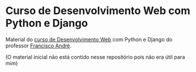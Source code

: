 # Curso de Desenvolvimento Web com Python e Django
 Material do [curso de Desenvolvimento Web](https://www.udemy.com/course/desenvolvimento-web-com-python-e-django/) com Python e Django do professor [Francisco André](https://github.com/fandrefh).
 
 (O material inicial não está contido nesse repositório pois não era útil para mim)
